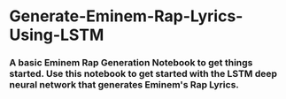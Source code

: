 # Generate-Eminem-Rap-Lyrics-Using-LSTM

### A basic Eminem Rap Generation Notebook to get things started. Use this notebook to get started with the LSTM deep neural network that generates Eminem's Rap Lyrics.
